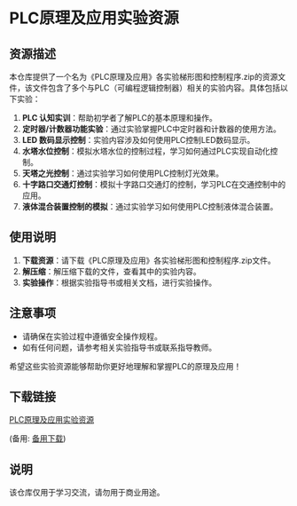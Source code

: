 # PLC原理及应用实验资源

## 资源描述

本仓库提供了一个名为《PLC原理及应用》各实验梯形图和控制程序.zip的资源文件，该文件包含了多个与PLC（可编程逻辑控制器）相关的实验内容。具体包括以下实验：

1. **PLC 认知实训**：帮助初学者了解PLC的基本原理和操作。
2. **定时器/计数器功能实验**：通过实验掌握PLC中定时器和计数器的使用方法。
3. **LED 数码显示控制**：实验内容涉及如何使用PLC控制LED数码显示。
4. **水塔水位控制**：模拟水塔水位的控制过程，学习如何通过PLC实现自动化控制。
5. **天塔之光控制**：通过实验学习如何使用PLC控制灯光效果。
6. **十字路口交通灯控制**：模拟十字路口交通灯的控制，学习PLC在交通控制中的应用。
7. **液体混合装置控制的模拟**：通过实验学习如何使用PLC控制液体混合装置。

## 使用说明

1. **下载资源**：请下载《PLC原理及应用》各实验梯形图和控制程序.zip文件。
2. **解压缩**：解压缩下载的文件，查看其中的实验内容。
3. **实验操作**：根据实验指导书或相关文档，进行实验操作。

## 注意事项

- 请确保在实验过程中遵循安全操作规程。
- 如有任何问题，请参考相关实验指导书或联系指导教师。

希望这些实验资源能够帮助你更好地理解和掌握PLC的原理及应用！

## 下载链接
[PLC原理及应用实验资源](https://pan.quark.cn/s/8c109b6b549e) 

(备用: [备用下载](https://pan.baidu.com/s/1edloKDxB83-ZYBW3KSThxQ?pwd=1234))

## 说明

该仓库仅用于学习交流，请勿用于商业用途。
